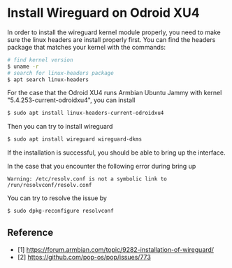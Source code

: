 # Install Wireguard on Odroid XU4

In order to install the wireguard kernel module properly, you need to make sure the linux headers are install properly first. You can find the headers package that matches your kernel with the commands:

```bash
# find kernel version
$ uname -r
# search for linux-headers package
$ apt search linux-headers
```

For the case that the Odroid XU4 runs Armbian Ubuntu Jammy with kernel "5.4.253-current-odroidxu4", you can install

```bash
$ sudo apt install linux-headers-current-odroidxu4
```

Then you can try to install wireguard

```bash
$ sudo apt install wireguard wireguard-dkms
```

If the installation is successful, you should be able to bring up the interface. 

In the case that you encounter the following error during bring up

```
Warning: /etc/resolv.conf is not a symbolic link to /run/resolvconf/resolv.conf
```

You can try to resolve the issue by 

```bash
$ sudo dpkg-reconfigure resolvconf
```

## Reference

* [1] https://forum.armbian.com/topic/9282-installation-of-wireguard/
* [2] https://github.com/pop-os/pop/issues/773